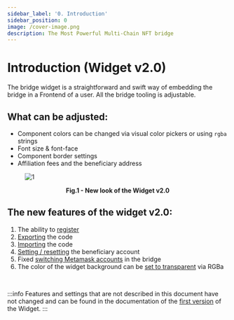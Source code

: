 ```yaml
---
sidebar_label: '0. Introduction'
sidebar_position: 0
image: /cover-image.png
description: The Most Powerful Multi-Chain NFT bridge
---
```


# Introduction (Widget v2.0)

The bridge widget is a straightforward and swift way of embedding the bridge in a Frontend of a user.
All the bridge tooling is adjustable. 

## What can be adjusted:
* Component colors can be changed via visual color pickers or using `rgba` strings
* Font size & font-face
* Component border settings
* Affiliation fees and the beneficiary address

<figure>

![1](/img/widget2/1.png)

<figcaption align="center"><b>Fig.1 -  New look of the Widget v2.0</b></figcaption>

 </figure>

## The new features of the widget v2.0:
1. The ability to [register](registration)
2. [Exporting](Exporting) the code
3. [Importing](Importing) the code
4. [Setting / resetting](setting_account) the beneficiary account
5. Fixed [switching Metamask accounts](Switching_accounts) in the bridge
6. The color of the widget background can be [set to transparent](Transparent_bg) via RGBa

<br/>

:::info
Features and settings that are not described in this document have not changed and can be found in the documentation of the [first version](../Widget/introduction.mdx) of the Widget.
:::
